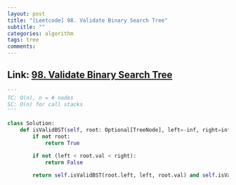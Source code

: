 ```yaml
---
layout: post
title: "[Leetcode] 98. Validate Binary Search Tree"
subtitle: ""
categories: algorithm
tags: tree
comments:
---
```


## Link: [98. Validate Binary Search Tree](https://leetcode.com/problems/validate-binary-search-tree/)

```py
'''
TC: O(n), n = # nodes
SC: O(n) for call stacks
'''

class Solution:
    def isValidBST(self, root: Optional[TreeNode], left=-inf, right=inf) -> bool:
        if not root:
            return True

        if not (left < root.val < right):
            return False

        return self.isValidBST(root.left, left, root.val) and self.isValidBST(root.right, root.val, right)
        
```
